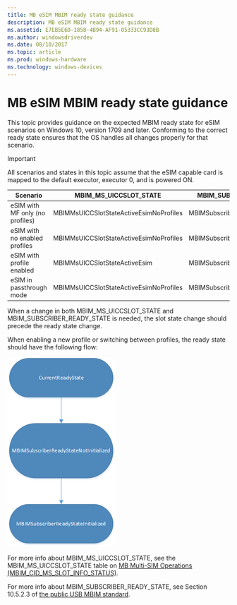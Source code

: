 ```yaml
---
title: MB eSIM MBIM ready state guidance
description: MB eSIM MBIM ready state guidance
ms.assetid: E7EB5E6D-1858-4B94-AF91-05333CC93D8B
ms.author: windowsdriverdev
ms.date: 08/10/2017
ms.topic: article
ms.prod: windows-hardware
ms.technology: windows-devices
---
```


# MB eSIM MBIM ready state guidance

This topic provides guidance on the expected MBIM ready state for eSIM scenarios on Windows 10, version 1709 and later. Conforming to the correct ready state ensures that the OS handles all changes properly for that scenario. 

> [!IMPORTANT]
> All scenarios and states in this topic assume that the eSIM capable card is mapped to the default executor, executor 0, and is powered ON.

| Scenario | MBIM_MS_UICCSLOT_STATE | MBIM_SUBSCRIBER_READY_STATE |
| --- | --- | --- |
| eSIM with MF only (no profiles) | MBIMMsUICCSlotStateActiveEsimNoProfiles | MBIMSubscriberReadyStateNoEsimProfile |
| eSIM with no enabled profiles | MBIMMsUICCSlotStateActiveEsimNoProfiles | MBIMSubscriberReadyStateNoEsimProfile |
| eSIM with profile enabled | MBIMMsUICCSlotStateActiveEsim | MBIMSubscriberReadyStateInitialized |
| eSIM in passthrough mode | MBIMMsUICCSlotStateActiveEsimNoProfiles | MBIMSubscriberReadyStateNotInitialized |

When a change in both MBIM_MS_UICCSLOT_STATE and MBIM_SUBSCRIBER_READY_STATE is needed, the slot state change should precede the ready state change. 

When enabling a new profile or switching between profiles, the ready state should have the following flow:

![eSIM MBIM ready state flow when switching profiles](images/esim_mbim_ready_state_flow.png "eSIM MBIM ready state flow when switching profiles")

For more info about MBIM_MS_UICCSLOT_STATE, see the MBIM_MS_UICCSLOT_STATE table on [MB Multi-SIM Operations (MBIM_CID_MS_SLOT_INFO_STATUS)](mb-multi-sim-operations.md#mbimcidmsslotinfostatus).

For more info about MBIM_SUBSCRIBER_READY_STATE, see Section 10.5.2.3 of [the public USB MBIM standard](https://go.microsoft.com/fwlink/p/?linkid=842064).

